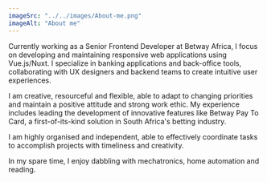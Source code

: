 ```yaml
---
imageSrc: "../../images/About-me.png"
imageAlt: "About me"
---
```


Currently working as a Senior Frontend Developer at Betway Africa, I focus on developing and maintaining responsive web applications using Vue.js/Nuxt. I specialize in banking applications and back-office tools, collaborating with UX designers and backend teams to create intuitive user experiences.

I am creative, resourceful and flexible, able to adapt to changing priorities and maintain a positive attitude and strong work ethic. My experience includes leading the development of innovative features like Betway Pay To Card, a first-of-its-kind solution in South Africa's betting industry.

I am highly organised and independent, able to effectively coordinate tasks to accomplish projects with timeliness and creativity.

In my spare time, I enjoy dabbling with mechatronics, home automation and reading.
